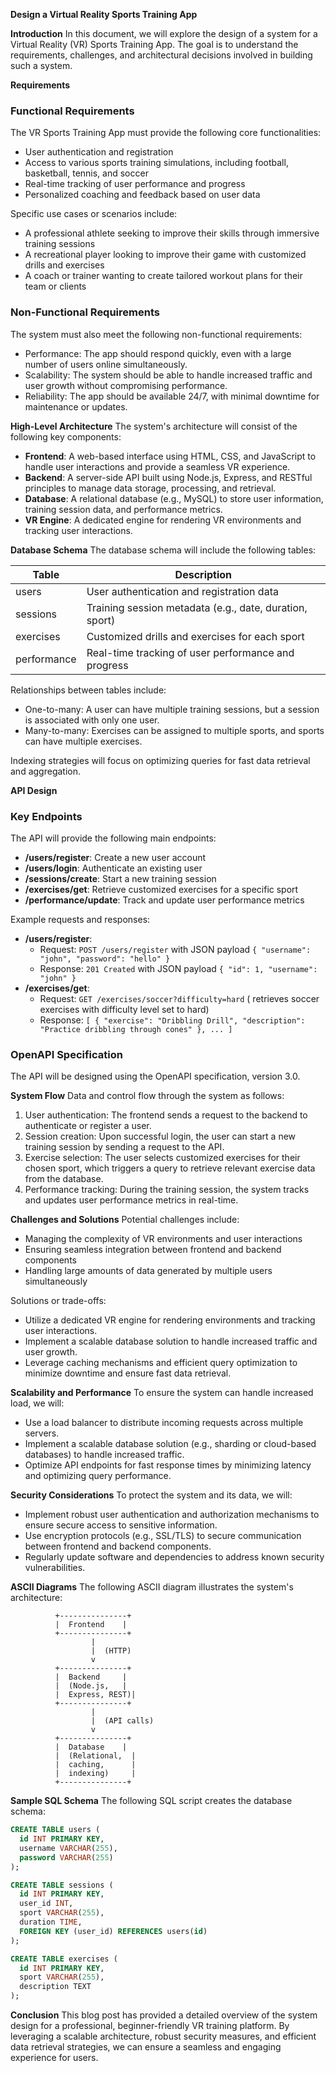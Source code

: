 **Design a Virtual Reality Sports Training App**

**Introduction**
In this document, we will explore the design of a system for a Virtual Reality (VR) Sports Training App. The goal is to understand the requirements, challenges, and architectural decisions involved in building such a system.

**Requirements**
### Functional Requirements
The VR Sports Training App must provide the following core functionalities:

* User authentication and registration
* Access to various sports training simulations, including football, basketball, tennis, and soccer
* Real-time tracking of user performance and progress
* Personalized coaching and feedback based on user data

Specific use cases or scenarios include:

* A professional athlete seeking to improve their skills through immersive training sessions
* A recreational player looking to improve their game with customized drills and exercises
* A coach or trainer wanting to create tailored workout plans for their team or clients

### Non-Functional Requirements
The system must also meet the following non-functional requirements:

* Performance: The app should respond quickly, even with a large number of users online simultaneously.
* Scalability: The system should be able to handle increased traffic and user growth without compromising performance.
* Reliability: The app should be available 24/7, with minimal downtime for maintenance or updates.

**High-Level Architecture**
The system's architecture will consist of the following key components:

* **Frontend**: A web-based interface using HTML, CSS, and JavaScript to handle user interactions and provide a seamless VR experience.
* **Backend**: A server-side API built using Node.js, Express, and RESTful principles to manage data storage, processing, and retrieval.
* **Database**: A relational database (e.g., MySQL) to store user information, training session data, and performance metrics.
* **VR Engine**: A dedicated engine for rendering VR environments and tracking user interactions.

**Database Schema**
The database schema will include the following tables:

| Table | Description |
| --- | --- |
| users | User authentication and registration data |
| sessions | Training session metadata (e.g., date, duration, sport) |
| exercises | Customized drills and exercises for each sport |
| performance | Real-time tracking of user performance and progress |

Relationships between tables include:

* One-to-many: A user can have multiple training sessions, but a session is associated with only one user.
* Many-to-many: Exercises can be assigned to multiple sports, and sports can have multiple exercises.

Indexing strategies will focus on optimizing queries for fast data retrieval and aggregation.

**API Design**
### Key Endpoints
The API will provide the following main endpoints:

* **/users/register**: Create a new user account
* **/users/login**: Authenticate an existing user
* **/sessions/create**: Start a new training session
* **/exercises/get**: Retrieve customized exercises for a specific sport
* **/performance/update**: Track and update user performance metrics

Example requests and responses:

* **/users/register**:
	+ Request: `POST /users/register` with JSON payload `{ "username": "john", "password": "hello" }`
	+ Response: `201 Created` with JSON payload `{ "id": 1, "username": "john" }`
* **/exercises/get**:
	+ Request: `GET /exercises/soccer?difficulty=hard` ( retrieves soccer exercises with difficulty level set to hard)
	+ Response: `[ { "exercise": "Dribbling Drill", "description": "Practice dribbling through cones" }, ... ]`

### OpenAPI Specification
The API will be designed using the OpenAPI specification, version 3.0.

**System Flow**
Data and control flow through the system as follows:

1. User authentication: The frontend sends a request to the backend to authenticate or register a user.
2. Session creation: Upon successful login, the user can start a new training session by sending a request to the API.
3. Exercise selection: The user selects customized exercises for their chosen sport, which triggers a query to retrieve relevant exercise data from the database.
4. Performance tracking: During the training session, the system tracks and updates user performance metrics in real-time.

**Challenges and Solutions**
Potential challenges include:

* Managing the complexity of VR environments and user interactions
* Ensuring seamless integration between frontend and backend components
* Handling large amounts of data generated by multiple users simultaneously

Solutions or trade-offs:

* Utilize a dedicated VR engine for rendering environments and tracking user interactions.
* Implement a scalable database solution to handle increased traffic and user growth.
* Leverage caching mechanisms and efficient query optimization to minimize downtime and ensure fast data retrieval.

**Scalability and Performance**
To ensure the system can handle increased load, we will:

* Use a load balancer to distribute incoming requests across multiple servers.
* Implement a scalable database solution (e.g., sharding or cloud-based databases) to handle increased traffic.
* Optimize API endpoints for fast response times by minimizing latency and optimizing query performance.

**Security Considerations**
To protect the system and its data, we will:

* Implement robust user authentication and authorization mechanisms to ensure secure access to sensitive information.
* Use encryption protocols (e.g., SSL/TLS) to secure communication between frontend and backend components.
* Regularly update software and dependencies to address known security vulnerabilities.

**ASCII Diagrams**
The following ASCII diagram illustrates the system's architecture:

```
          +---------------+
          |  Frontend    |
          +---------------+
                  |
                  |  (HTTP)
                  v
          +---------------+
          |  Backend     |
          |  (Node.js,   |
          |  Express, REST)|
          +---------------+
                  |
                  |  (API calls)
                  v
          +---------------+
          |  Database    |
          |  (Relational,  |
          |  caching,      |
          |  indexing)     |
          +---------------+
```

**Sample SQL Schema**
The following SQL script creates the database schema:

```sql
CREATE TABLE users (
  id INT PRIMARY KEY,
  username VARCHAR(255),
  password VARCHAR(255)
);

CREATE TABLE sessions (
  id INT PRIMARY KEY,
  user_id INT,
  sport VARCHAR(255),
  duration TIME,
  FOREIGN KEY (user_id) REFERENCES users(id)
);

CREATE TABLE exercises (
  id INT PRIMARY KEY,
  sport VARCHAR(255),
  description TEXT
);
```

**Conclusion**
This blog post has provided a detailed overview of the system design for a professional, beginner-friendly VR training platform. By leveraging a scalable architecture, robust security measures, and efficient data retrieval strategies, we can ensure a seamless and engaging experience for users.